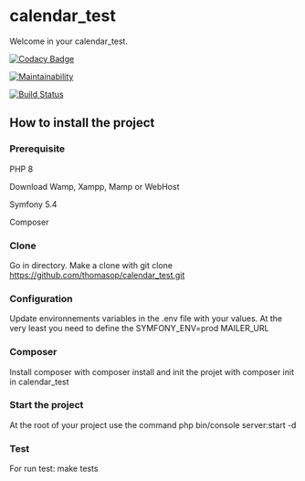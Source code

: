 # calendar_test

Welcome in your calendar_test.

[![Codacy Badge](https://app.codacy.com/project/badge/Grade/553781aff7484a89b10c2d082d9f76a8)](https://www.codacy.com/gh/thomasop/calendar_test/dashboard?utm_source=github.com&amp;utm_medium=referral&amp;utm_content=thomasop/calendar_test&amp;utm_campaign=Badge_Grade)

[![Maintainability](https://api.codeclimate.com/v1/badges/dc2e0977e40cf8a26fe0/maintainability)](https://codeclimate.com/github/thomasop/calendar_test/maintainability)

[![Build Status](https://app.travis-ci.com/thomasop/calendar_test.svg?branch=main)](https://app.travis-ci.com/thomasop/calendar_test)

## How to install the project

### Prerequisite
PHP 8

Download Wamp, Xampp, Mamp or WebHost

Symfony 5.4

Composer

### Clone
Go in directory.
Make a clone with git clone https://github.com/thomasop/calendar_test.git

### Configuration
Update environnements variables in the .env file with your values.
At the very least you need to define the SYMFONY_ENV=prod
MAILER_URL

### Composer
Install composer with composer install and init the projet with composer init in calendar_test

### Start the project
At the root of your project use the command php bin/console server:start -d

### Test
For run test: make tests 
